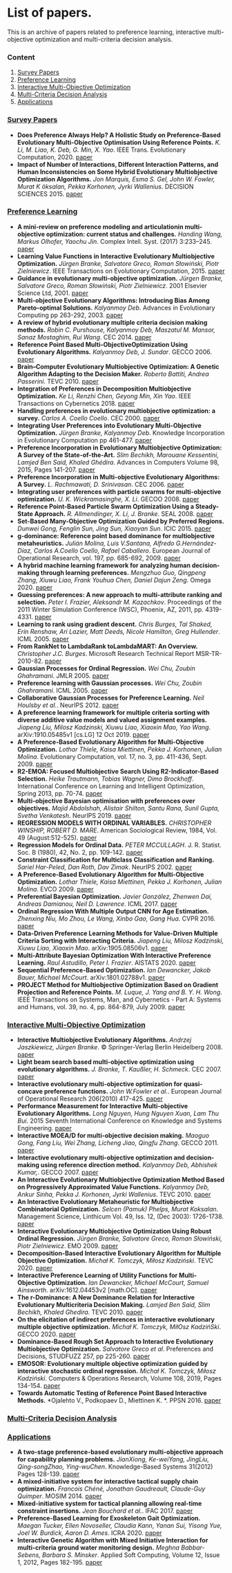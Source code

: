# List of papers.
This is an archive of papers related to preference learning, interactive multi-objective optimization and multi-criteria decision analysis.

### Content
1. [Survey Papers](#survey-papers)
2. [Preference Learning](#models)
3. [Interactive Multi-Objective Optimization](#iemo)
4. [Multi-Criteria Decision Analysis](#mcda)
5. [Applications](#applications)

### [Survey Papers](#content)
+ **Does Preference Always Help? A Holistic Study on Preference-Based Evolutionary Multi-Objective Optimisation Using Reference Points.** *K. Li, M. Liao, K. Deb, G. Min, X. Yao*. IEEE Trans. Evolutionary Computation, 2020. [paper](https://ieeexplore.ieee.org/document/9066927)
+ **Impact of Number of Interactions, Different Interaction Patterns, and Human Inconsistencies on Some Hybrid Evolutionary Multiobjective Optimization Algorithms.** *Jon Marquis, Esma S. Gel, John W. Fowler, Murat K ̈oksalan, Pekka Korhonen, Jyrki Wallenius*. DECISION SCIENCES 2015. [paper](https://web.a.ebscohost.com/ehost/pdfviewer/pdfviewer?vid=1&sid=319ab0eb-2923-40ce-af0e-5e5a82965daf%40sessionmgr4008)


### [Preference Learning](#content)
+ **A mini-review on preference modeling and articulationin multi-objective optimization: current status and challenges.** *Handing Wang, Markus Olhofer, Yaochu Jin*. Complex Intell. Syst. (2017) 3:233–245. [paper](https://link.springer.com/article/10.1007/s40747-017-0053-9)
+ **Learning Value Functions in Interactive Evolutionary Multiobjective Optimization.** *Jürgen Branke, Salvatore Greco, Roman Słowiński, Piotr Zielniewicz*.  IEEE Transactions on Evolutionary Computation, 2015. [paper](https://ieeexplore.ieee.org/document/6729055)
+ **Guidance in evolutionary multi-objective optimization.** *Jürgen Branke, Salvatore Greco, Roman Słowiński, Piotr Zielniewicz*.  2001 Elsevier Science Ltd, 2001. [paper](https://www.sciencedirect.com/science/article/pii/S0965997800001101)
+ **Multi-objective Evolutionary Algorithms: Introducing Bias Among Pareto-optimal Solutions.** *Kalyanmoy Deb*.  Advances in Evolutionary Computing pp 263-292, 2003. [paper](https://link.springer.com/chapter/10.1007%2F978-3-642-18965-4_10)
+ **A review of hybrid evolutionary multiple criteria decision making methods.** *Robin C. Purshouse, Kalyanmoy Deb, Maszatul M. Mansor, Sanaz Mostaghim, Rui Wang*.  CEC 2014. [paper](https://ieeexplore.ieee.org/document/6900368)
+ **Reference Point Based Multi-ObjectiveOptimization Using Evolutionary Algorithms.** *Kalyanmoy Deb, J. Sundar*.  GECCO 2006. [paper](http://citeseerx.ist.psu.edu/viewdoc/download;jsessionid=074A39C07034A6DEDA4A22E3EF83EB27?doi=10.1.1.123.1541&rep=rep1&type=pdf)
+ **Brain–Computer Evolutionary Multiobjective Optimization: A Genetic Algorithm Adapting to the Decision Maker.** *Roberto Battiti, Andrea Passerini*.  TEVC 2010. [paper](https://ieeexplore.ieee.org/document/5560789)
+ **Integration of Preferences in Decomposition Multiobjective Optimization.** *Ke Li, Renzhi Chen, Geyong Min, Xin Yao*.  IEEE Transactions on Cybernetics 2018. [paper](https://ieeexplore.ieee.org/document/8440670)
+ **Handling preferences in evolutionary multiobjective optimization: a survey.** *Carlos A. Coello Coello*. CEC 2000. [paper](https://ieeexplore.ieee.org/document/870272?arnumber=870272&tag=1)
+ **Integrating User Preferences into Evolutionary Multi-Objective Optimization.** *Jürgen Branke, Kalyanmoy Deb*. Knowledge Incorporation in Evolutionary Computation pp 461-477. [paper](https://link.springer.com/chapter/10.1007/978-3-540-44511-1_21)
+ **Preference Incorporation in Evolutionary Multiobjective Optimization: A Survey of the State-of-the-Art.** *Slim Bechikh, Marouane Kessentini, Lamjed Ben Said, Khaled Ghédira*. Advances in Computers Volume 98, 2015, Pages 141-207. [paper](https://www.sciencedirect.com/science/article/pii/S0065245815000273)
+ **Preference Incorporation in Multi-objective Evolutionary Algorithms: A Survey.** *L. Rachmawati, D. Srinivasan*. CEC 2006. [paper](https://ieeexplore.ieee.org/document/1688414)
+ **Integrating user preferences with particle swarms for multi-objective optimization.** *U. K. Wickramasinghe, X. Li*. GECOO 2008. [paper](https://dl.acm.org/doi/10.1145/1389095.1389237)
+ **Reference Point-Based Particle Swarm Optimization Using a Steady-State Approach.** *R. Allmendinger, X. Li, J. Branke*. SEAL 2008. [paper](https://link.springer.com/chapter/10.1007%2F978-3-540-89694-4_21)
+ **Set-Based Many-Objective Optimization Guided by Preferred Regions.** *Dunwei Gong, Fenglin Sun, Jing Sun, Xiaoyan Sun*. ICIC 2015. [paper](https://rd.springer.com/chapter/10.1007/978-3-319-22053-6_10)
+ **g-dominance: Reference point based dominance for multiobjective metaheuristics.** *Julián Molina, Luis V.Santana, Alfredo G.Hernández-Díaz, Carlos A.Coello Coello, Rafael Caballero*. European Journal of Operational Research, vol. 197, pp. 685-692, 2009. [paper](https://www.sciencedirect.com/science/article/abs/pii/S0377221708005146)
+ **A hybrid machine learning framework for analyzing human decision-making through learning preferences.** *Mengzhuo Guo, Qingpeng Zhang, Xiuwu Liao, Frank Youhua Chen, Daniel Dajun Zeng*. Omega 2020. [paper](https://www.sciencedirect.com/science/article/pii/S0305048319312575)
+ **Guessing preferences: A new approach to multi-attribute ranking and selection.** *Peter I. Frazier, Aleksandr M. Kazachkov*. Proceedings of the 2011 Winter Simulation Conference (WSC), Phoenix, AZ, 2011, pp. 4319-4331. [paper](https://ieeexplore.ieee.org/document/6148119?denied=)
+ **Learning to rank using gradient descent.** *Chris Burges, Tal Shaked, Erin Renshaw, Ari Lazier, Matt Deeds, Nicole Hamilton, Greg Hullender*. ICML 2005. [paper](https://dl.acm.org/doi/abs/10.1145/1102351.1102363)
+ **From RankNet to LambdaRank toLambdaMART: An Overview.** *Christopher J.C. Burges*. Microsoft Research Technical Report MSR-TR-2010-82. [paper](https://www.microsoft.com/en-us/research/wp-content/uploads/2016/02/MSR-TR-2010-82.pdf)
+ **Gaussian Processes for Ordinal Regression.** *Wei Chu, Zoubin Ghahramani*. JMLR 2005. [paper](https://www.jmlr.org/papers/volume6/chu05a/chu05a.pdf)
+ **Preference learning with Gaussian processes.** *Wei Chu, Zoubin Ghahramani*. ICML 2005. [paper](http://www.gatsby.ucl.ac.uk/~chuwei/plgp.htm)
+ **Collaborative Gaussian Processes for Preference Learning.** *Neil Houlsby et al.*. NeurIPS 2012. [paper](https://proceedings.neurips.cc/paper/2012/file/afdec7005cc9f14302cd0474fd0f3c96-Paper.pdf)
+ **A preference learning framework for multiple criteria sorting with diverse additive value models and valued assignment examples.** *Jiapeng Liu, Milosz Kadzinski, Xiuwu Liao, Xiaoxin Mao, Yao Wang*.  arXiv:1910.05485v1 [cs.LG] 12 Oct 2019. [paper](https://arxiv.org/abs/1910.05485?context=stat.ML)
+ **A Preference-Based Evolutionary Algorithm for Multi-Objective Optimization.** *Lothar Thiele, Kaisa Miettinen, Pekka J. Korhonen, Julian Molina*. Evolutionary Computation, vol. 17, no. 3, pp. 411-436, Sept. 2009. [paper](https://www.researchgate.net/profile/Julian_Molina/publication/26768807_A_Preference-Based_Evolutionary_Algorithm_for_Multi-Objective_Optimization/links/02e7e525c1d40a2ee9000000.pdf)
+ **R2-EMOA: Focused Multiobjective Search Using R2-Indicator-Based Selection.** *Heike Trautmann, Tobias Wagner, Dimo Brockhoff*. International Conference on Learning and Intelligent Optimization, Spring 2013, pp. 70-74. [paper](https://link.springer.com/chapter/10.1007/978-3-642-44973-4_8)
+ **Multi-objective Bayesian optimisation with preferences over objectives.** *Majid Abdolshah, Alistair Shilton, Santu Rana, Sunil Gupta, Svetha Venkatesh*. NeurIPS 2019. [paper](https://arxiv.org/pdf/1902.04228.pdf)
+ **REGRESSION MODELS WITH ORDINAL VARIABLES.** *CHRISTOPHER WINSHIP, ROBERT D. MARE*. American Sociological Review, 1984, Vol. 49 (August:512-525). [paper](https://www.researchgate.net/profile/Chris_Winship/publication/271685623_Regression_Models_with_Ordinal_Variables/links/59fdd526458515d0706a1dc5/Regression-Models-with-Ordinal-Variables.pdf)
+ **Regression Models for Ordinal Data.** *PETER MCCULLAGH*. J. R. Statist. Soc. B (1980), 42, No. 2, pp. 109-142. [paper](https://rss.onlinelibrary.wiley.com/doi/epdf/10.1111/j.2517-6161.1980.tb01109.x)
+ **Constraint Classification for Multiclass Classification and Ranking.** *Sariel Har-Peled, Dan Roth, Dav Zimak*. NeurIPS 2002. [paper](https://proceedings.neurips.cc/paper/2002/file/16026d60ff9b54410b3435b403afd226-Paper.pdf)
+ **A Preference-Based Evolutionary Algorithm for Multi-Objective Optimization.** *Lothar Thiele, Kaisa Miettinen, Pekka J. Korhonen, Julian Molina*. EVCO 2009. [paper](https://ieeexplore.ieee.org/document/6793977)
+ **Preferential Bayesian Optimization.** *Javier González, Zhenwen Dai, Andreas Damianou, Neil D. Lawrence*. ICML 2017. [paper](http://proceedings.mlr.press/v70/gonzalez17a.html)
+ **Ordinal Regression With Multiple Output CNN for Age Estimation.** *Zhenxing Niu, Mo Zhou, Le Wang, Xinbo Gao, Gang Hua*. CVPR 2016. [paper](https://openaccess.thecvf.com/content_cvpr_2016/html/Niu_Ordinal_Regression_With_CVPR_2016_paper.html)
+ **Data-Driven Preference Learning Methods for Value-Driven Multiple Criteria Sorting with Interacting Criteria.** *Jiapeng Liu, Milosz Kadzinski, Xiuwu Liao, Xiaoxin Mao*.  arXiv:1905.08506v1. [paper](https://arxiv.org/abs/1905.08506v1)
+ **Multi-Attribute Bayesian Optimization With Interactive Preference Learning.** *Raul Astudillo, Peter I. Frazier*. AISTATS 2020. [paper](http://proceedings.mlr.press/v108/astudillo20a/astudillo20a.pdf)
+ **Sequential Preference-Based Optimization.** *Ian Dewancker, Jakob Bauer, Michael McCourt*.  arXiv:1801.02788v1. [paper](https://arxiv.org/abs/1801.02788)
+ **PROJECT Method for Multiobjective Optimization Based on Gradient Projection and Reference Points.** *M. Luque, J. Yang and B. Y. H. Wong*.  IEEE Transactions on Systems, Man, and Cybernetics - Part A: Systems and Humans, vol. 39, no. 4, pp. 864-879, July 2009. [paper](https://ieeexplore.ieee.org/document/5071283)




### [Interactive Multi-Objective Optimization](#iemo)
+ **Interactive Multiobjective Evolutionary Algorithms.** *Andrzej Jaszkiewicz, Jürgen Branke*. © Springer-Verlag Berlin Heidelberg 2008. [paper](https://link.springer.com/chapter/10.1007/978-3-540-88908-3_7)
+ **Light beam search based multi-objective optimization using evolutionary algorithms.** *J. Branke, T. Kaußler, H. Schmeck*.  CEC 2007. [paper](https://ieeexplore.ieee.org/document/4424735)
+ **Interactive evolutionary multi-objective optimization for quasi-concave preference functions.** *John W.Fowler et al.*.  European Journal of Operational Research 206(2010) 417-425. [paper](https://www.sciencedirect.com/science/article/pii/S037722171000158X)
+ **Performance Measurement for Interactive Multi-objective Evolutionary Algorithms.** *Long Nguyen, Hung Nguyen Xuan, Lam Thu Bui*.  2015 Seventh International Conference on Knowledge and Systems Engineering. [paper](https://ieeexplore.ieee.org/document/7371800)
+ **Interactive MOEA/D for multi-objective decision making.** *Maoguo Gong, Fang Liu, Wei Zhang, Licheng Jiao, Qingfu Zhang*.  GECCO 2011. [paper](https://dl.acm.org/doi/10.1145/2001576.2001675)
+ **Interactive evolutionary multi-objective optimization and decision-making using reference direction method.** *Kalyanmoy Deb, Abhishek Kumar,*. GECCO 2007. [paper](https://dl.acm.org/doi/10.1145/1276958.1277116)
+ **An Interactive Evolutionary Multiobjective Optimization Method Based on Progressively Approximated Value Functions.** *Kalyanmoy Deb, Ankur Sinha, Pekka J. Korhonen, Jyrki Wallenius*. TEVC 2010. [paper](https://ieeexplore.ieee.org/document/5585740/authors#authors)
+ **An Interactive Evolutionary Metaheuristic for Multiobjective Combinatorial Optimization.** *Selcen (Pamuk) Phelps, Murat Koksalan*. Management Science, Linthicum Vol. 49, Iss. 12, (Dec 2003): 1726-1738. [paper](https://www.proquest.com/docview/213253294/fulltextPDF/D8EBA233FF6E4B5CPQ/1?accountid=26782)
+ **Interactive Evolutionary Multiobjective Optimization Using Robust Ordinal Regression.** *Jürgen Branke, Salvatore Greco, Roman Słowiński, Piotr Zielniewicz*. EMO 2009. [paper](https://link.springer.com/chapter/10.1007%2F978-3-642-01020-0_43)
+ **Decomposition-Based Interactive Evolutionary Algorithm for Multiple Objective Optimization.** *Michał K. Tomczyk, Miłosz Kadziński*. TEVC 2020. [paper](https://ieeexplore.ieee.org/document/8710313)
+ **Interactive Preference Learning of Utility Functions for Multi-Objective Optimization.** *Ian Dewancker, Michael McCourt, Samuel Ainsworth*.  arXiv:1612.04453v2 [math.OC]. [paper](https://arxiv.org/abs/1612.04453v2)
+ **The r-Dominance: A New Dominance Relation for Interactive Evolutionary Multicriteria Decision Making.** *Lamjed Ben Said, Slim Bechikh, Khaled Ghedira*. TEVC 2010. [paper](https://ieeexplore.ieee.org/document/5453088)
+ **On the elicitation of indirect preferences in interactive evolutionary multiple objective optimization.** *Michał K. Tomczyk, MiłOsz KadzińSki*. GECCO 2020. [paper](https://dl.acm.org/doi/10.1145/3377930.3389826)
+ **Dominance-Based Rough Set Approach to Interactive Evolutionary Multiobjective Optimization.** *Salvatore Greco et al*. Preferences and Decisions, STUDFUZZ 257, pp 225-260. [paper](https://link.springer.com/chapter/10.1007/978-3-642-15976-3_14)
+ **EMOSOR: Evolutionary multiple objective optimization guided by interactive stochastic ordinal regression.** *Michał K. Tomczyk, Miłosz Kadziński*. Computers & Operations Research, Volume 108, 2019, Pages 134-154. [paper](https://www.sciencedirect.com/science/article/pii/S0305054819300917)
+ **Towards Automatic Testing of Reference Point Based Interactive Methods.** *Ojalehto V., Podkopaev D., Miettinen K. *. PPSN 2016. [paper](https://link.springer.com/chapter/10.1007/978-3-319-45823-6_45)



### [Multi-Criteria Decision Analysis](#mcda)



### [Applications](#applications)
+ **A two-stage preference-based evolutionary multi-objective approach for capability planning problems.** *JianXiong, Ke-weiYang, JingLiu, Qing-songZhao, Ying-wuChen*. Knowledge-Based Systems 31(2012) Pages 128-139. [paper](https://www.sciencedirect.com/science/article/pii/S0950705112000378)
+ **A mixed-initiative system for interactive tactical supply chain optimization.** *Francois Chéné, Jonathan Gaudreault, Claude-Guy Quimper*. MOSIM 2014. [paper](http://www2.ift.ulaval.ca/~quimper/publications/mosim2014MIS.pdf)
+ **Mixed-initiative system for tactical planning allowing real-time constraint insertions.** *Jean Bouchard et al.*. IFAC 2017. [paper](https://www.sciencedirect.com/science/article/pii/S2405896317331956)
+ **Preference-Based Learning for Exoskeleton Gait Optimization.** *Maegan Tucker, Ellen Novoseller, Claudia Kann, Yanan Sui, Yisong Yue, Joel W. Burdick, Aaron D. Ames*. ICRA 2020. [paper](https://ieeexplore.ieee.org/abstract/document/9196661)
+ **Interactive Genetic Algorithm with Mixed Initiative Interaction for multi-criteria ground water monitoring design.** *Meghna Babbar-Sebens, Barbara S. Minsker*. Applied Soft Computing, Volume 12, Issue 1, 2012, Pages 182-195. [paper](https://www.sciencedirect.com/science/article/pii/S1568494611003371)



